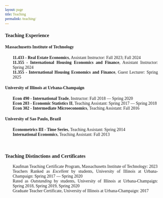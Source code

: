 ```yaml
---
layout: page
title: Teaching
permalink: /teaching/
---
```


<style>
   html * {
        font-family: Cambria,Georgia,serif; 
      }
   
   .button {
     border: none;
     color: white;
     padding: 8px 32px;
     text-align: center;
     text-decoration: none;
     display: inline-block;
     font-size: 16px;
     margin: 0px 0px;
     transition-duration: 0.4s;
     cursor: pointer;
}
   
 .button-1 {
  background-color: #FFFFFF;
  border: 0;
  border-radius: .5rem;
  box-sizing: border-box;
  color: #86152c;
  font-family: Cambria,Georgia,serif;
  font-size: .75rem;
  font-weight: 600;
  line-height: 1rem;
  padding: .2rem .75rem;
  text-align: center;
  text-decoration: none #D1D5DB solid;
  text-decoration-thickness: auto;
  box-shadow: 0 3px 9px 0 rgba(0, 0, 0, 0.1), 0 3px 6px 3px rgba(0, 0, 0, 0.06);
  transition-duration: 0.4s;
  margin: 0px 0px;
  cursor: pointer;
  user-select: none;
  -webkit-user-select: none;
  touch-action: manipulation;
}

.button-1:hover {
  /* background-color: rgb(87,117,153);*/
  background-color: rgb(134, 21, 44);
  color: white;
}

.button-1:focus {
  outline: 2px solid transparent;
  outline-offset: 2px;
}

.button-1:focus-visible {
  box-shadow: none;
}
   
 .collapse{
  display:none
}

.collapse.in{
    display:block
  }

tr.collapse.in{
  display:table-row
}

tbody.collapse.in{
  display:table-row-group
}

.collapsing{
  position:relative;
  height:0;
  overflow:hidden;
  -webkit-transition-property:height,visibility;
  -o-transition-property:height,visibility;
  transition-property:height,visibility;
  -webkit-transition-duration:.35s;
  -o-transition-duration:.35s;
  transition-duration:.35s;
  -webkit-transition-timing-function:ease;
  -o-transition-timing-function:ease;
  transition-timing-function:ease
}
   
 p.ex1 {
  padding-top: 0em;
  padding-bottom: 0em;
  padding-left: 25px;
  font-size:14px;
}
   
 a:link, a:visited {
  background-color: white;
  color: rgb(134, 21, 44);
  text-align: center;
  text-decoration: none;
}
   
a:hover {
   text-decoration:underline;
}
   
</style>

### Teaching Experience

#### Massachusetts Institute of Technology

<p class="ex1" align="justify"><b>11.433 - Real Estate Economics</b>, Assistant Instructor: <font style="font-size:14px">Fall 2023; Fall 2024</font> <br>
<b>11.355 - International Housing Economics and Finance</b>, Assistant Instructor: <font style="font-size:14px">Spring 2024</font> <br>
<b>11.355 - International Housing Economics and Finance</b>, Guest Lecturer: <font style="font-size:14px">Spring 2025</font></p>


#### University of Illinois at Urbana-Champaign

<p class="ex1" align="justify"><b>Econ 490 - International Trade</b>, Instructor: <font style="font-size:14px">Fall 2018 &mdash; Spring 2020</font> <br>
<b>Econ 203 - Economic Statistics II</b>, Teaching Assistant: <font style="font-size:14px">Spring 2017 &mdash; Spring 2018</font> <br>
<b>Econ 302 - Intermediate Microeconomics</b>, Teaching Assistant: <font style="font-size:14px">Fall 2016</font> </p>


#### University of Sao Paulo, Brazil
<p class="ex1" align="justify"><b>Econometrics III - Time Series</b>, Teaching Assistant: <font style="font-size:14px">Spring 2014</font> <br>
<b>International Economics</b>, Teaching Assistant: <font style="font-size:14px">Fall 2013</font> </p>

<br>

### Teaching Distinctions and Certificates
<p class="ex1" align="justify">Kaufman Teaching Certificate Program, Massachusetts Institute of Technology: <font style="font-size:14px">2023</font> <br>
Teachers Ranked as <em>Excellent</em> by students, University of Illinois at Urbana-Champaign: <font style="font-size:14px">Spring 2017 &mdash; Spring 2020</font> <br>
Rated as <em>Outstanding</em> by students, University of Illinois at Urbana-Champaign: <font style="font-size:14px">Spring 2018, Spring 2019, Spring 2020</font> <br>
Graduate Teacher Certificate, University of Illinois at Urbana-Champaign: <font style="font-size:14px">2017</font> </p>

